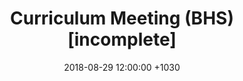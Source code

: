 ﻿---
layout: post
title:  "Curriculum Meeting (BHS) [incomplete]"
date:   2018-08-29 12:00:00 +1030
categories: MTeach bhsPlacement
---









 







